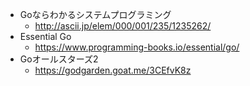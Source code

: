 - Goならわかるシステムプログラミング
    - http://ascii.jp/elem/000/001/235/1235262/
- Essential Go
    - https://www.programming-books.io/essential/go/
- Goオールスターズ2
    - https://godgarden.goat.me/3CEfvK8z